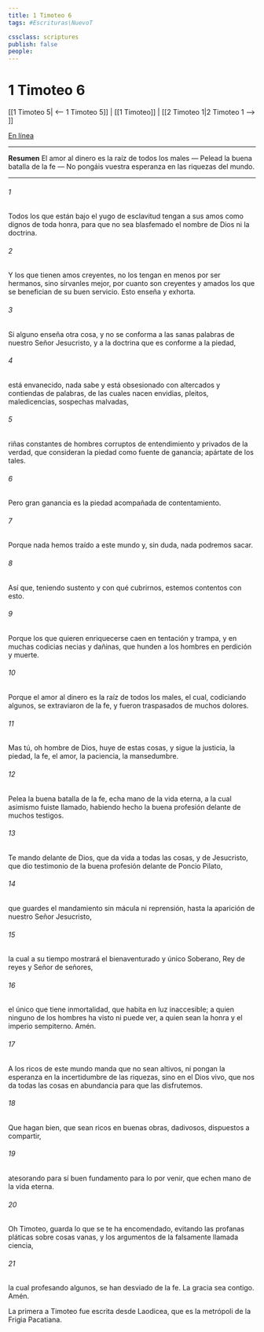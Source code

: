 ```yaml
---
title: 1 Timoteo 6
tags: #Escrituras\NuevoT

cssclass: scriptures
publish: false
people:
---
```


# 1 Timoteo 6
[[1 Timoteo 5| <-- 1 Timoteo 5]] | [[1 Timoteo]] | [[2 Timoteo 1|2 Timoteo 1 --> ]]

[En línea](https://churchofjesuschrist.org/study/scriptures/nt/1-tim/6?lang=spa)

---
__Resumen__
El amor al dinero es la raíz de todos los males — Pelead la buena batalla de la fe — No pongáis vuestra esperanza en las riquezas del mundo.

---
###### 1 
Todos los que están bajo el yugo de esclavitud tengan a sus amos como dignos de toda honra, para que no sea blasfemado el nombre de Dios ni la doctrina.

###### 2 
Y los que tienen amos creyentes, no los tengan en menos por ser hermanos, sino sírvanles mejor, por cuanto son creyentes y amados los que se benefician de su buen servicio. Esto enseña y exhorta.

###### 3 
Si alguno enseña otra cosa, y no se conforma a las sanas palabras de nuestro Señor Jesucristo, y a la doctrina que es conforme a la piedad,

###### 4 
está envanecido, nada sabe y está obsesionado con altercados y contiendas de palabras, de las cuales nacen envidias, pleitos, maledicencias, sospechas malvadas,

###### 5 
riñas constantes de hombres corruptos de entendimiento y privados de la verdad, que consideran la piedad como fuente de ganancia; apártate de los tales.

###### 6 
Pero gran ganancia es la piedad acompañada de contentamiento.

###### 7 
Porque nada hemos traído a este mundo y, sin duda, nada podremos sacar.

###### 8 
Así que, teniendo sustento y con qué cubrirnos, estemos contentos con esto.

###### 9 
Porque los que quieren enriquecerse caen en tentación y trampa, y en muchas codicias necias y dañinas, que hunden a los hombres en perdición y muerte.

###### 10 
Porque el amor al dinero es la raíz de todos los males, el cual, codiciando algunos, se extraviaron de la fe, y fueron traspasados de muchos dolores.

###### 11 
Mas tú, oh hombre de Dios, huye de estas cosas, y sigue la justicia, la piedad, la fe, el amor, la paciencia, la mansedumbre.

###### 12 
Pelea la buena batalla de la fe, echa mano de la vida eterna, a la cual asimismo fuiste llamado, habiendo hecho la buena profesión delante de muchos testigos.

###### 13 
Te mando delante de Dios, que da vida a todas las cosas, y de Jesucristo, que dio testimonio de la buena profesión delante de Poncio Pilato,

###### 14 
que guardes el mandamiento sin mácula ni reprensión, hasta la aparición de nuestro Señor Jesucristo,

###### 15 
la cual a su tiempo mostrará el bienaventurado y único Soberano, Rey de reyes y Señor de señores,

###### 16 
el único que tiene inmortalidad, que habita en luz inaccesible; a quien ninguno de los hombres ha visto ni puede ver, a quien sean la honra y el imperio sempiterno. Amén.

###### 17 
A los ricos de este mundo manda que no sean altivos, ni pongan la esperanza en la incertidumbre de las riquezas, sino en el Dios vivo, que nos da todas las cosas en abundancia para que las disfrutemos.

###### 18 
Que hagan bien, que sean ricos en buenas obras, dadivosos, dispuestos a compartir,

###### 19 
atesorando para sí buen fundamento para lo por venir, que echen mano de la vida eterna.

###### 20 
Oh Timoteo, guarda lo que se te ha encomendado, evitando las profanas pláticas sobre cosas vanas, y los argumentos de la falsamente llamada ciencia,

###### 21 
la cual profesando algunos, se han desviado de la fe. La gracia sea contigo. Amén.

La primera  a Timoteo fue escrita desde Laodicea, que es la metrópoli de la Frigia Pacatiana.

